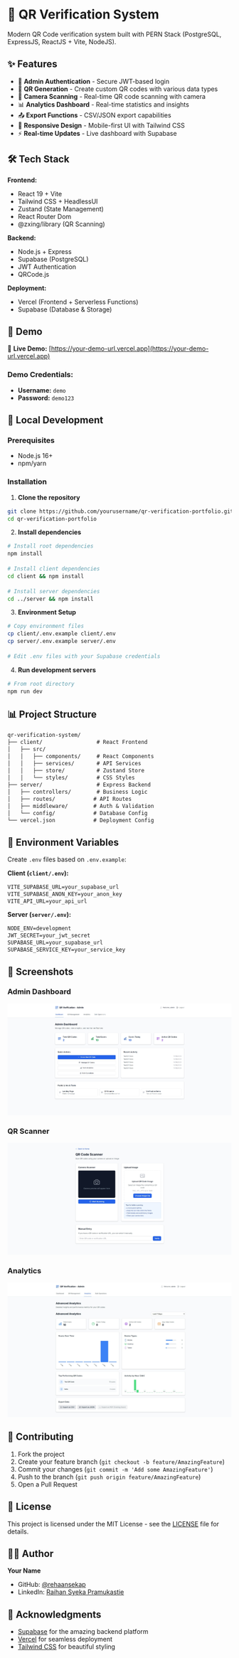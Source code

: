 # 🎯 QR Verification System

Modern QR Code verification system built with PERN Stack (PostgreSQL, ExpressJS, ReactJS + Vite, NodeJS).

## ✨ Features

- 🔐 **Admin Authentication** - Secure JWT-based login
- 📱 **QR Generation** - Create custom QR codes with various data types
- 📸 **Camera Scanning** - Real-time QR code scanning with camera
- 📊 **Analytics Dashboard** - Real-time statistics and insights
- 📤 **Export Functions** - CSV/JSON export capabilities
- 🎨 **Responsive Design** - Mobile-first UI with Tailwind CSS
- ⚡ **Real-time Updates** - Live dashboard with Supabase

## 🛠️ Tech Stack

**Frontend:**

- React 19 + Vite
- Tailwind CSS + HeadlessUI
- Zustand (State Management)
- React Router Dom
- @zxing/library (QR Scanning)

**Backend:**

- Node.js + Express
- Supabase (PostgreSQL)
- JWT Authentication
- QRCode.js

**Deployment:**

- Vercel (Frontend + Serverless Functions)
- Supabase (Database & Storage)

## 📱 Demo

🔗 **Live Demo:** [https://your-demo-url.vercel.app](https://your-demo-url.vercel.app)

### Demo Credentials:

- **Username:** `demo`
- **Password:** `demo123`

## 🚀 Local Development

### Prerequisites

- Node.js 16+
- npm/yarn

### Installation

1. **Clone the repository**

```bash
git clone https://github.com/yourusername/qr-verification-portfolio.git
cd qr-verification-portfolio
```

2. **Install dependencies**

```bash
# Install root dependencies
npm install

# Install client dependencies
cd client && npm install

# Install server dependencies
cd ../server && npm install
```

3. **Environment Setup**

```bash
# Copy environment files
cp client/.env.example client/.env
cp server/.env.example server/.env

# Edit .env files with your Supabase credentials
```

4. **Run development servers**

```bash
# From root directory
npm run dev
```

## 📊 Project Structure

```
qr-verification-system/
├── client/                 # React Frontend
│   ├── src/
│   │   ├── components/     # React Components
│   │   ├── services/       # API Services
│   │   ├── store/          # Zustand Store
│   │   └── styles/         # CSS Styles
├── server/                 # Express Backend
│   ├── controllers/        # Business Logic
│   ├── routes/            # API Routes
│   ├── middleware/        # Auth & Validation
│   └── config/            # Database Config
└── vercel.json            # Deployment Config
```

## 🔧 Environment Variables

Create `.env` files based on `.env.example`:

**Client (`client/.env`):**

```env
VITE_SUPABASE_URL=your_supabase_url
VITE_SUPABASE_ANON_KEY=your_anon_key
VITE_API_URL=your_api_url
```

**Server (`server/.env`):**

```env
NODE_ENV=development
JWT_SECRET=your_jwt_secret
SUPABASE_URL=your_supabase_url
SUPABASE_SERVICE_KEY=your_service_key
```

## 📸 Screenshots

### Admin Dashboard

![Dashboard](screenshots/dashboard.jpeg)

### QR Scanner

![Scanner](screenshots/scanner.jpeg)

### Analytics

![Analytics](screenshots/analytics.jpeg)

## 🤝 Contributing

1. Fork the project
2. Create your feature branch (`git checkout -b feature/AmazingFeature`)
3. Commit your changes (`git commit -m 'Add some AmazingFeature'`)
4. Push to the branch (`git push origin feature/AmazingFeature`)
5. Open a Pull Request

## 📄 License

This project is licensed under the MIT License - see the [LICENSE](LICENSE) file for details.

## 👨‍💻 Author

**Your Name**

- GitHub: [@rehaansekap](https://github.com/rehaansekap)
- LinkedIn: [Raihan Syeka Pramukastie](https://linkedin.com/in/rehanseekap)

## 🙏 Acknowledgments

- [Supabase](https://supabase.com) for the amazing backend platform
- [Vercel](https://vercel.com) for seamless deployment
- [Tailwind CSS](https://tailwindcss.com) for beautiful styling
